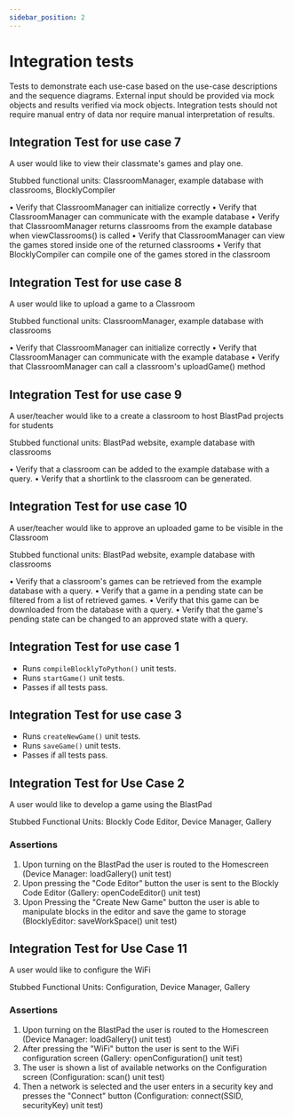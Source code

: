 ```yaml
---
sidebar_position: 2
---
```

# Integration tests

Tests to demonstrate each use-case based on the use-case descriptions and the sequence diagrams. External input should be provided via mock objects and results verified via mock objects. Integration tests should not require manual entry of data nor require manual interpretation of results.

## Integration Test for use case 7

A user would like to view their classmate's games and play one.

Stubbed functional units: ClassroomManager, example database with classrooms, BlocklyCompiler

•   Verify that ClassroomManager can initialize correctly
•   Verify that ClassroomManager can communicate with the example database
•   Verify that ClassroomManager returns classrooms from the example database when viewClassrooms() is called
•   Verify that ClassroomManager can view the games stored inside one of the returned classrooms
•   Verify that BlocklyCompiler can compile one of the games stored in the classroom

## Integration Test for use case 8

A user would like to upload a game to a Classroom

Stubbed functional units: ClassroomManager, example database with classrooms

•   Verify that ClassroomManager can initialize correctly
•   Verify that ClassroomManager can communicate with the example database
•   Verify that ClassroomManager can call a classroom's uploadGame() method

## Integration Test for use case 9

A user/teacher would like to a create a classroom to host BlastPad projects for students

Stubbed functional units: BlastPad website, example database with classrooms

•   Verify that a classroom can be added to the example database with a query.
•   Verify that a shortlink to the classroom can be generated.


## Integration Test for use case 10

A user/teacher would like to approve an uploaded game to be visible in the Classroom

Stubbed functional units: BlastPad website, example database with classrooms

•   Verify that a classroom's games can be retrieved from the example database with a query.
•   Verify that a game in a pending state can be filtered from a list of retrieved games.
•   Verify that this game can be downloaded from the database with a query.
•   Verify that the game's pending state can be changed to an approved state with a query.


## Integration Test for use case 1
- Runs `compileBlocklyToPython()` unit tests.
- Runs `startGame()` unit tests.
- Passes if all tests pass.

## Integration Test for use case 3
- Runs `createNewGame()` unit tests.
- Runs `saveGame()` unit tests.
- Passes if all tests pass.

## Integration Test for Use Case 2

A user would like to develop a game using the BlastPad

Stubbed Functional Units: Blockly Code Editor, Device Manager, Gallery

### Assertions

1. Upon turning on the BlastPad the user is routed to the Homescreen (Device Manager: loadGallery() unit test)
2. Upon pressing the "Code Editor" button the user is sent to the Blockly Code Editor (Gallery: openCodeEditor() unit test)
3. Upon Pressing the "Create New Game" button the user is able to manipulate blocks in the editor and save the game to storage (BlocklyEditor: saveWorkSpace() unit test)

## Integration Test for Use Case 11

A user would like to configure the WiFi

Stubbed Functional Units: Configuration, Device Manager, Gallery

### Assertions

1. Upon turning on the BlastPad the user is routed to the Homescreen (Device Manager: loadGallery() unit test)
2. After pressing the "WiFi" button the user is sent to the WiFi configuration screen (Gallery: openConfiguration() unit test)
3. The user is shown a list of available networks on the Configuration screen (Configuration: scan() unit test)
4. Then a network is selected and the user enters in a security key and presses the "Connect" button (Configuration: connect(SSID, securityKey) unit test)